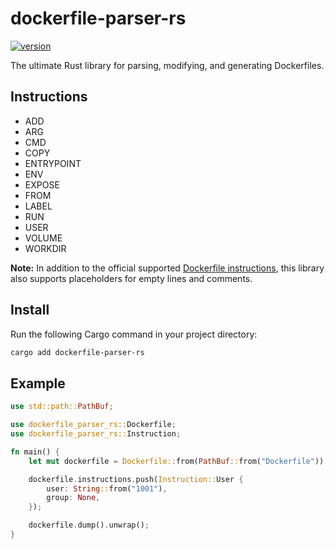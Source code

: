 # dockerfile-parser-rs

[![version](https://img.shields.io/crates/v/dockerfile-parser-rs)](https://crates.io/crates/dockerfile-parser-rs)

The ultimate Rust library for parsing, modifying, and generating Dockerfiles.

## Instructions

- ADD
- ARG
- CMD
- COPY
- ENTRYPOINT
- ENV
- EXPOSE
- FROM
- LABEL
- RUN
- USER
- VOLUME
- WORKDIR

**Note:** In addition to the official supported
[Dockerfile instructions](https://docs.docker.com/reference/dockerfile/#overview),
this library also supports placeholders for empty lines and comments.

## Install

Run the following Cargo command in your project directory:

```bash
cargo add dockerfile-parser-rs
```

## Example

```rust
use std::path::PathBuf;

use dockerfile_parser_rs::Dockerfile;
use dockerfile_parser_rs::Instruction;

fn main() {
    let mut dockerfile = Dockerfile::from(PathBuf::from("Dockerfile")).unwrap();

    dockerfile.instructions.push(Instruction::User {
        user: String::from("1001"),
        group: None,
    });

    dockerfile.dump().unwrap();
}
```
